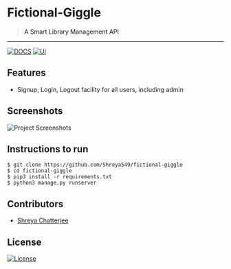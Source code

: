 
# Fictional-Giggle

> <A Smart Library Management API>
> A Smart Library Management API

---
[![DOCS](https://img.shields.io/badge/Documentation-see%20docs-green?style=flat-square&logo=appveyor)](INSERT_LINK_FOR_DOCS_HERE) 
  [![UI ](https://img.shields.io/badge/User%20Interface-Link%20to%20UI-orange?style=flat-square&logo=appveyor)](INSERT_UI_LINK_HERE)




## Features
- Signup, Login, Logout facility for all users, including admin




## Screenshots
<img src="" alt="Project Screenshots">

## Instructions to run

```
$ git clone https://github.com/Shreya549/fictional-giggle
$ cd fictional-giggle
$ pip3 install -r requirements.txt
$ python3 manage.py runserver
```

## Contributors
- <a href="https://github.com/Shreya549">Shreya Chatterjee</a>

## License

[![License](http://img.shields.io/:license-mit-blue.svg?style=flat-square)](http://badges.mit-license.org)

